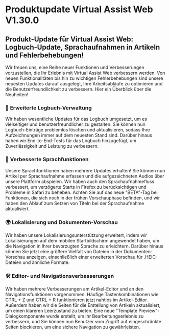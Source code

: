 # Produktupdate Virtual Assist Web V1.30.0

## Produkt-Update für Virtual Assist Web: Logbuch-Update, Sprachaufnahmen in Artikeln und Fehlerbehebungen!

Wir freuen uns, eine Reihe neuer Funktionen und Verbesserungen vorzustellen, die Ihr Erlebnis mit Virtual Assist Web verbessern werden. Von neuen Funktionalitäten bis hin zu wichtigen Fehlerbehebungen sind unsere neuesten Updates darauf ausgelegt, Ihre Arbeitsabläufe zu optimieren und die Benutzerfreundlichkeit zu verbessern. Hier ein Überblick über die Neuheiten!

### 📜 **Erweiterte Logbuch-Verwaltung**

Wir haben wesentliche Updates für das Logbuch umgesetzt, um es vielseitiger und benutzerfreundlicher zu gestalten. Sie können nun Logbuch-Einträge problemlos löschen und aktualisieren, sodass Ihre Aufzeichnungen immer auf dem neuesten Stand sind. Darüber hinaus haben wir End-to-End-Tests für das Logbuch hinzugefügt, um Zuverlässigkeit und Leistung zu verbessern.

### 🎤 **Verbesserte Sprachfunktionen**

Unsere Sprachfunktionen haben mehrere Updates erhalten! Sie können nun Artikel per Sprachaufnahme erfassen und die aufgezeichneten Audios über unsere Plattform abspielen. Wir haben auch den Sprachaufnahmefluss verbessert, um verzögerte Starts in Firefox zu berücksichtigen und Probleme in Safari zu beheben. Achten Sie auf das neue "BETA"-Tag bei Funktionen, die sich noch in der frühen Vorschauphase befinden, und wir haben den Ablauf zum Setzen von Titeln bei der Sprachaufnahme aktualisiert.

### 🌍 **Lokalisierung und Dokumenten-Vorschau**

Wir haben unsere Lokalisierungsunterstützung erweitert, indem wir Lokalisierungen auf dem mobilen Startbildschirm angewendet haben, um die Navigation in Ihrer bevorzugten Sprache zu erleichtern. Darüber hinaus können Sie jetzt eine größere Vielfalt von Dateien in der Dokumenten-Vorschau anzeigen, einschließlich einer erweiterten Vorschau für .HEIC-Dateien und ähnliche Formate.

### 🛠️ **Editor- und Navigationsverbesserungen**

Wir haben mehrere Verbesserungen am Artikel-Editor und an den Navigationsfunktionen vorgenommen. Häufige Tastenkombinationen wie CTRL + Z und CTRL + R funktionieren jetzt nahtlos im Artikel-Editor. Außerdem haben wir die Seiten für die Erstellung von Artikeln aktualisiert, um einen klareren Leerzustand zu bieten. Eine neue "Template Preview"-Dialogkomponente wurde erstellt, um Ihr Bearbeitungserlebnis zu verbessern, und Sie können nun Benutzer vom Zugriff auf eingeschränkte Seiten blockieren, um eine sichere Navigation zu gewährleisten.
